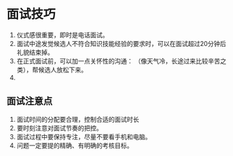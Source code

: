 # 面试技巧

1. 仪式感很重要，即时是电话面试。
2. 面试中途发觉候选人不符合知识技能经验的要求时，可以在面试超过20分钟后礼貌结束掉。
3. 在正式面试前，可以加一点关怀性的沟通：
  （像天气冷，长途过来比较辛苦之类），帮候选人放松下来。
4. 

## 面试注意点

1. 面试时间的分配要合理，控制合适的面试时长
2. 要时刻注意对面试节奏的把控。
3. 面试过程中要保持专注，尽量不要看手机和电脑。
4. 问题一定要提的精确、有明确的考核目标。

